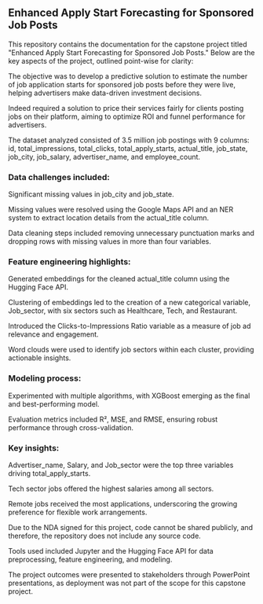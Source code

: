 ## Enhanced Apply Start Forecasting for Sponsored Job Posts

This repository contains the documentation for the capstone project titled "Enhanced Apply Start Forecasting for Sponsored Job Posts." Below are the key aspects of the project, outlined point-wise for clarity:

The objective was to develop a predictive solution to estimate the number of job application starts for sponsored job posts before they were live, helping advertisers make data-driven investment decisions.

Indeed required a solution to price their services fairly for clients posting jobs on their platform, aiming to optimize ROI and funnel performance for advertisers.

The dataset analyzed consisted of 3.5 million job postings with 9 columns: id, total_impressions, total_clicks, total_apply_starts, actual_title, job_state, job_city, job_salary, advertiser_name, and employee_count.

### Data challenges included:

Significant missing values in job_city and job_state.

Missing values were resolved using the Google Maps API and an NER system to extract location details from the actual_title column.

Data cleaning steps included removing unnecessary punctuation marks and dropping rows with missing values in more than four variables.

### Feature engineering highlights:

Generated embeddings for the cleaned actual_title column using the Hugging Face API.

Clustering of embeddings led to the creation of a new categorical variable, Job_sector, with six sectors such as Healthcare, Tech, and Restaurant.

Introduced the Clicks-to-Impressions Ratio variable as a measure of job ad relevance and engagement.

Word clouds were used to identify job sectors within each cluster, providing actionable insights.

### Modeling process:

Experimented with multiple algorithms, with XGBoost emerging as the final and best-performing model.

Evaluation metrics included R², MSE, and RMSE, ensuring robust performance through cross-validation.

### Key insights:

Advertiser_name, Salary, and Job_sector were the top three variables driving total_apply_starts.

Tech sector jobs offered the highest salaries among all sectors.

Remote jobs received the most applications, underscoring the growing preference for flexible work arrangements.

Due to the NDA signed for this project, code cannot be shared publicly, and therefore, the repository does not include any source code.

Tools used included Jupyter and the Hugging Face API for data preprocessing, feature engineering, and modeling.

The project outcomes were presented to stakeholders through PowerPoint presentations, as deployment was not part of the scope for this capstone project.

